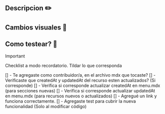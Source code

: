 <!-- Muchas gracias por tu tiempo ✨ y por contribuir a RecursosTech ♥️ -->
<!-- Noe @vamoacodear --->

## Descripcion ✏️
<!-- Por favor, explicá brevemente de que trata este PR -->

## Cambios visuales 🎨
<!-- Si hiciste un cambio visual, por favor subí capturas marcando los cambios así sabemos qué verificar -->

<!-- OPCIONAL -->
## Como testear? 🐛
<!-- Si es algo muy especifico que no se cubre con la ejecución de los test, por favor, contanos como testear el cambio. -->

> [!IMPORTANT]
> Checklist a modo recordatorio. Tildar lo que corresponda

[] - Te agregaste como contribuidor/a, en el archivo mdx que tocaste?
[] - Verificaste que createdAt y updatedAt del recurso esten actualizados? (Si corresponde)
[] - Verifica si corresponde actualizar createdAt en menu.mdx (para secciones nuevas)
[] - Verifica si corresponde actualizar updatedAt en menu.mdx (para recursos nuevos o actualizados)
[] - Agregué un link y funciona correctamente.
[] - Agregaste test para cubrir la nueva funcionalidad (Solo al modificar código)